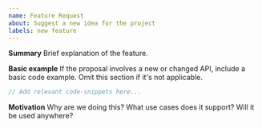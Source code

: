 ```yaml
---
name: Feature Request
about: Suggest a new idea for the project
labels: new feature
---
```


**Summary**
Brief explanation of the feature.

**Basic example**
If the proposal involves a new or changed API, include a basic code example. Omit this section if it's not applicable.

```rust
// Add relevant code-snippets here...


```

**Motivation**
Why are we doing this? What use cases does it support? Will it be used anywhere?